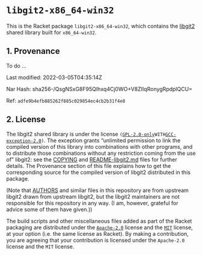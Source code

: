 # `libgit2-x86_64-win32`

This is the Racket package `libgit2-x86_64-win32`, which contains the
[libgit2](https://libgit2.org) shared library built for `x86_64-win32`.

## 1. Provenance

To do ...

Last modified: 2022-03-05T04:35:14Z

Nar Hash: sha256-/QsgNSxG8F95QIhxq4Cj0WO+V8ZIIqRonygRpdplQCU=

Ref: `adfe9b4efb885262f885c029854ec4cb2b31f4e8`

## 2. License

The libgit2 shared library is under the license
`(`[`GPL-2.0-only`](https://spdx.org/licenses/GPL-2.0-only.html)` WITH
`[`GCC-exception-2.0`](https://spdx.org/licenses/GCC-exception-2.0.html)`)`.
The exception grants “unlimited permission to link the compiled version
of this library into combinations with other programs, and to distribute
those combinations without any restriction coming from the use of”
libgit2: see the [COPYING](./COPYING) and
[README-libgit2.md](./README-libgit2.md) files for further details. The
Provenance section of this file explains how to get the corresponding
source for the compiled version of libgit2 distributed in this package.

\(Note that [AUTHORS](./AUTHORS) and similar files in this repository
are from upstream libgit2 drawn from upstream libgit2, but the libgit2
maintainers are not responsible for this repository in any way. (I am,
however, grateful for advice some of them have given.))

The build scripts and other miscellaneous files added as part of the
Racket packaging are distributed under the
[`Apache-2.0`](https://spdx.org/licenses/Apache-2.0.html) license and
the [`MIT`](https://spdx.org/licenses/MIT.html) license, at your option
(i.e. the same license as Racket). By making a contribution, you are
agreeing that your contribution is licensed under the `Apache-2.0`
license and the `MIT` license.
